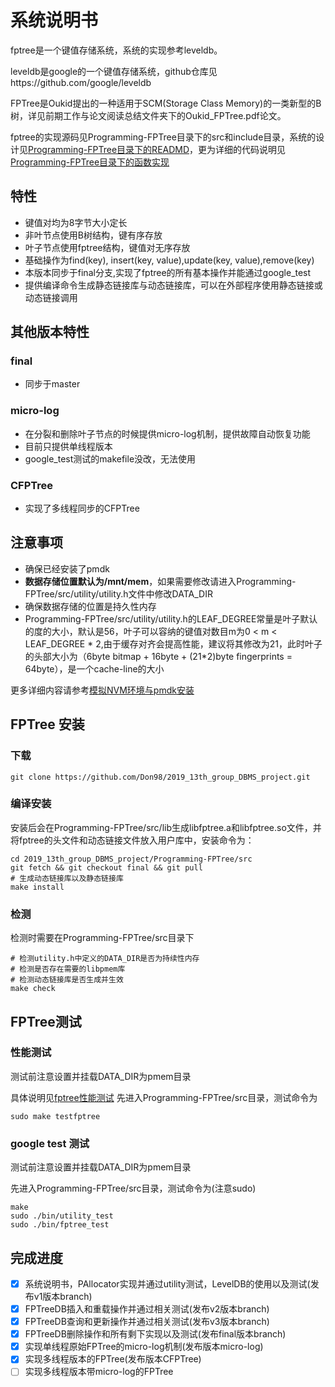 # 系统说明书

fptree是一个键值存储系统，系统的实现参考leveldb。

leveldb是google的一个键值存储系统，github仓库见https://github.com/google/leveldb

FPTree是Oukid提出的一种适用于SCM(Storage Class Memory)的一类新型的B树，详见前期工作与论文阅读总结文件夹下的Oukid_FPTree.pdf论文。

fptree的实现源码见Programming-FPTree目录下的src和include目录，系统的设计见[Programming-FPTree目录下的READMD](./Programming-FPTree/README.md)，更为详细的代码说明见[Programming-FPTree目录下的函数实现](./Programming-FPTree/函数实现.md)

## 特性
- 键值对均为8字节大小定长
- 非叶节点使用B树结构，键有序存放
- 叶子节点使用fptree结构，键值对无序存放
- 基础操作为find(key), insert(key, value),update(key, value),remove(key)
- 本版本同步于final分支,实现了fptree的所有基本操作并能通过google_test
- 提供编译命令生成静态链接库与动态链接库，可以在外部程序使用静态链接或动态链接调用

## 其他版本特性

### final
- 同步于master

### micro-log
- 在分裂和删除叶子节点的时候提供micro-log机制，提供故障自动恢复功能
- 目前只提供单线程版本
- google_test测试的makefile没改，无法使用

### CFPTree
- 实现了多线程同步的CFPTree

## 注意事项

- 确保已经安装了pmdk
- **数据存储位置默认为/mnt/mem**，如果需要修改请进入Programming-FPTree/src/utility/utility.h文件中修改DATA_DIR
- 确保数据存储的位置是持久性内存
- Programming-FPTree/src/utility/utility.h的LEAF_DEGREE常量是叶子默认的度的大小，默认是56，叶子可以容纳的键值对数目m为0 < m < LEAF_DEGREE * 2,由于缓存对齐会提高性能，建议将其修改为21，此时叶子的头部大小为（6byte bitmap + 16byte + (21*2)byte fingerprints = 64byte），是一个cache-line的大小

更多详细内容请参考[模拟NVM环境与pmdk安装](./模拟NVM环境与pmdk安装.md)

## FPTree 安装

### 下载

```
git clone https://github.com/Don98/2019_13th_group_DBMS_project.git
```

### 编译安装
安装后会在Programming-FPTree/src/lib生成libfptree.a和libfptree.so文件，并将fptree的头文件和动态链接文件放入用户库中，安装命令为：
```
cd 2019_13th_group_DBMS_project/Programming-FPTree/src
git fetch && git checkout final && git pull 
# 生成动态链接库以及静态链接库
make install                                         
```

### 检测
检测时需要在Programming-FPTree/src目录下
```
# 检测utility.h中定义的DATA_DIR是否为持续性内存
# 检测是否存在需要的libpmem库
# 检测动态链接库是否生成并生效
make check                                            
```

## FPTree测试

### 性能测试

测试前注意设置并挂载DATA_DIR为pmem目录

具体说明见[fptree性能测试](fptree性能测试.md)
先进入Programming-FPTree/src目录，测试命令为

```
sudo make testfptree
```

### google test 测试

测试前注意设置并挂载DATA_DIR为pmem目录

先进入Programming-FPTree/src目录，测试命令为(注意sudo)

```
make
sudo ./bin/utility_test
sudo ./bin/fptree_test
```

## 完成进度

- [x] 系统说明书，PAllocator实现并通过utility测试，LevelDB的使用以及测试(发布v1版本branch)
- [x] FPTreeDB插入和重载操作并通过相关测试(发布v2版本branch)
- [x] FPTreeDB查询和更新操作并通过相关测试(发布v3版本branch)
- [x] FPTreeDB删除操作和所有剩下实现以及测试(发布final版本branch)
- [x] 实现单线程原始FPTree的micro-log机制(发布版本micro-log)
- [x] 实现多线程版本的FPTree(发布版本CFPTree)
- [ ] 实现多线程版本带micro-log的FPTree
